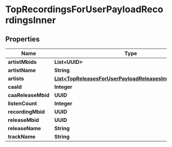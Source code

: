 

# TopRecordingsForUserPayloadRecordingsInner


## Properties

| Name | Type | Description | Notes |
|------------ | ------------- | ------------- | -------------|
|**artistMbids** | **List&lt;UUID&gt;** |  |  [optional] |
|**artistName** | **String** |  |  [optional] |
|**artists** | [**List&lt;TopReleasesForUserPayloadReleasesInnerArtistsInner&gt;**](TopReleasesForUserPayloadReleasesInnerArtistsInner.md) |  |  [optional] |
|**caaId** | **Integer** |  |  [optional] |
|**caaReleaseMbid** | **UUID** |  |  [optional] |
|**listenCount** | **Integer** |  |  [optional] |
|**recordingMbid** | **UUID** |  |  [optional] |
|**releaseMbid** | **UUID** |  |  [optional] |
|**releaseName** | **String** |  |  [optional] |
|**trackName** | **String** |  |  [optional] |



